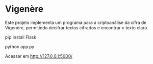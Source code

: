 # Vigenère

Este projeto implementa um programa para a criptoanálise da cifra de Vigenère, permitindo decifrar textos cifrados e encontrar o texto claro.

pip install Flask

python app.py

Acessar em http://127.0.0.1:5000/
